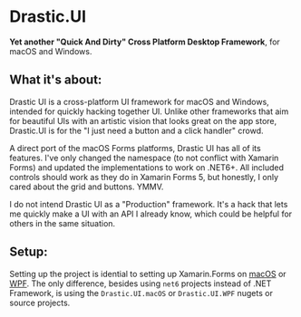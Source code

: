 # Drastic.UI

**Yet another "Quick And Dirty" Cross Platform Desktop Framework**, for macOS and Windows.

## What it's about:

Drastic UI is a cross-platform UI framework for macOS and Windows, intended for quickly hacking together UI. Unlike other frameworks that aim for beautiful UIs with an artistic vision that looks great on the app store, Drastic.UI is for the "I just need a button and a click handler" crowd. 

A direct port of the macOS Forms platforms, Drastic UI has all of its features. I've only changed the namespace (to not conflict with Xamarin Forms) and updated the implementations to work on .NET6+. All included controls should work as they do in Xamarin Forms 5, but honestly, I only cared about the grid and buttons. YMMV.

I do not intend Drastic UI as a "Production" framework. It's a hack that lets me quickly make a UI with an API I already know, which could be helpful for others in the same situation. 

## Setup:

Setting up the project is idential to setting up Xamarin.Forms on [macOS](https://docs.microsoft.com/en-us/xamarin/xamarin-forms/platform/other/mac) or [WPF](https://docs.microsoft.com/en-us/xamarin/xamarin-forms/platform/other/wpf). The only difference, besides using `net6` projects instead of .NET Framework, is using the `Drastic.UI.macOS` or `Drastic.UI.WPF` nugets or source projects.